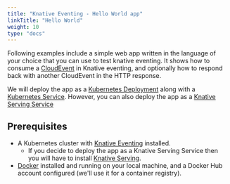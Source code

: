 ```yaml
---
title: "Knative Eventing - Hello World app"
linkTitle: "Hello World"
weight: 10
type: "docs"
---
```


Following examples include a simple web app written in the language of your choice that you can
use to test knative eventing. It shows how to consume a [CloudEvent](https://cloudevents.io/)
in Knative eventing, and optionally how to respond back with another CloudEvent in the HTTP response.

We will deploy the app as a
[Kubernetes Deployment](https://kubernetes.io/docs/concepts/workloads/controllers/deployment/)
along with a
[Kubernetes Service](https://kubernetes.io/docs/concepts/services-networking/service/).
However, you can also deploy the app as a [Knative Serving Service](../../../serving/README.md)

## Prerequisites

- A Kubernetes cluster with [Knative Eventing](../../getting-started.md#installing-knative-eventing)
  installed.
  - If you decide to deploy the app as a Knative Serving Service then you will have to install
    [Knative Serving](../../../install/README.md).
- [Docker](https://www.docker.com) installed and running on your local machine,
  and a Docker Hub account configured (we'll use it for a container registry).
